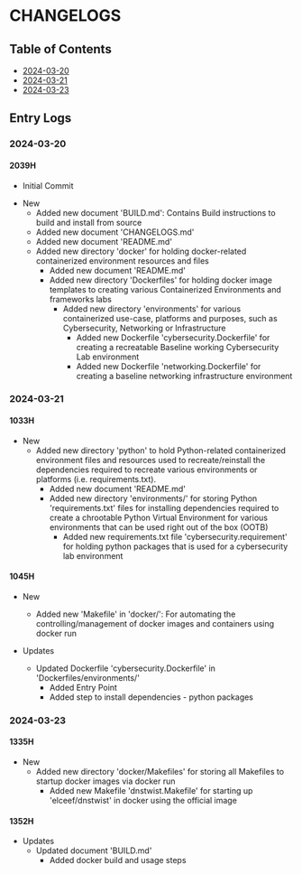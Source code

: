 # CHANGELOGS

## Table of Contents
+ [2024-03-20](#2024-03-20)
+ [2024-03-21](#2024-03-21)
+ [2024-03-23](#2024-03-23)

## Entry Logs
### 2024-03-20
#### 2039H
+ Initial Commit
- New
    + Added new document 'BUILD.md': Contains Build instructions to build and install from source
    + Added new document 'CHANGELOGS.md'
    + Added new document 'README.md'
    - Added new directory 'docker' for holding docker-related containerized environment resources and files
        + Added new document 'README.md'
        - Added new directory 'Dockerfiles' for holding docker image templates to creating various Containerized Environments and frameworks labs
            - Added new directory 'environments' for various containerized use-case, platforms and purposes, such as Cybersecurity, Networking or Infrastructure
                + Added new Dockerfile 'cybersecurity.Dockerfile' for creating a recreatable Baseline working Cybersecurity Lab environment
                + Added new Dockerfile 'networking.Dockerfile' for creating a baseline networking infrastructure environment

### 2024-03-21
#### 1033H
- New
    - Added new directory 'python' to hold Python-related containerized environment files and resources used to recreate/reinstall the dependencies required to recreate various environments or platforms (i.e. requirements.txt).
        + Added new document 'README.md'
        - Added new directory 'environments/' for storing Python 'requirements.txt' files for installing dependencies required to create a chrootable Python Virtual Environment for various environments that can be used right out of the box (OOTB)
            + Added new requirements.txt file 'cybersecurity.requirement' for holding python packages that is used for a cybersecurity lab environment

#### 1045H
- New
    + Added new 'Makefile' in 'docker/': For automating the controlling/management of docker images and containers using docker run

- Updates
    - Updated Dockerfile 'cybersecurity.Dockerfile' in 'Dockerfiles/environments/'
        + Added Entry Point
        + Added step to install dependencies - python packages

### 2024-03-23
#### 1335H
- New
    - Added new directory 'docker/Makefiles' for storing all Makefiles to startup docker images via docker run
        + Added new Makefile 'dnstwist.Makefile' for starting up 'elceef/dnstwist' in docker using the official image

#### 1352H
- Updates
    - Updated document 'BUILD.md'
        + Added docker build and usage steps

